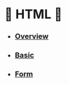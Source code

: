 # :star2: HTML :star2:

- ### [Overview](HTML/Overview.md)

- ### [Basic](HTML/Basic.md)

- ### [Form](HTML/Form.md)

